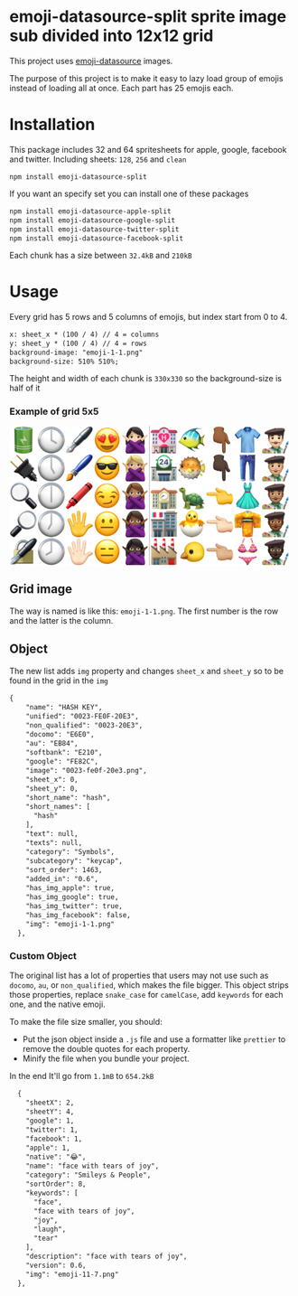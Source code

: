 # emoji-datasource-split sprite image sub divided into 12x12 grid

This project uses [emoji-datasource](https://www.npmjs.com/package/emoji-datasource) images.

The purpose of this project is to make it easy to lazy load group of emojis instead of loading all at once. Each part has 25 emojis each.

# Installation

This package includes 32 and 64 spritesheets for apple, google, facebook and twitter. Including sheets: `128`, `256` and `clean`

```
npm install emoji-datasource-split
```

If you want an specify set you can install one of these packages

```
npm install emoji-datasource-apple-split
npm install emoji-datasource-google-split
npm install emoji-datasource-twitter-split
npm install emoji-datasource-facebook-split
```

Each chunk has a size between `32.4kB` and `210kB`

# Usage

Every grid has 5 rows and 5 columns of emojis, but index start from 0 to 4.

```
x: sheet_x * (100 / 4) // 4 = columns
y: sheet_y * (100 / 4) // 4 = rows
background-image: "emoji-1-1.png"
background-size: 510% 510%;
```

The height and width of each chunk is `330x330` so the background-size is half of it

### Example of grid 5x5

<div style="display: flex; margin-bottom: 10px; margin-top: 10px;">
<img style="width:49%; border-right: 2px solid lightgrey;"; src="https://raw.githubusercontent.com/zeddz92/emoji-datasource-split/main/img/sheets-clean/64/apple/emoji-2-7.png"/>
<img style="width:49%"; src="https://raw.githubusercontent.com/zeddz92/emoji-datasource-split/main/img/sheets-clean/64/apple/emoji-7-3.png"/>
</div>

## Grid image

The way is named is like this: `emoji-1-1.png`. The first number is the row and the latter is the column.

## Object

The new list adds `img` property and changes `sheet_x` and `sheet_y` so to be found in the grid in the `img`

```
{
    "name": "HASH KEY",
    "unified": "0023-FE0F-20E3",
    "non_qualified": "0023-20E3",
    "docomo": "E6E0",
    "au": "EB84",
    "softbank": "E210",
    "google": "FE82C",
    "image": "0023-fe0f-20e3.png",
    "sheet_x": 0,
    "sheet_y": 0,
    "short_name": "hash",
    "short_names": [
      "hash"
    ],
    "text": null,
    "texts": null,
    "category": "Symbols",
    "subcategory": "keycap",
    "sort_order": 1463,
    "added_in": "0.6",
    "has_img_apple": true,
    "has_img_google": true,
    "has_img_twitter": true,
    "has_img_facebook": false,
    "img": "emoji-1-1.png"
  },
```

### Custom Object

The original list has a lot of properties that users may not use such as `docomo`, `au`, or `non_qualified`, which makes the file bigger. This object strips those properties, replace `snake_case` for `camelCase`, add `keywords` for each one, and the native emoji.

To make the file size smaller, you should:

- Put the json object inside a `.js` file and use a formatter like `prettier` to remove the double quotes for each property.
- Minify the file when you bundle your project.

In the end It'll go from `1.1mB` to `654.2kB`

```
  {
    "sheetX": 2,
    "sheetY": 4,
    "google": 1,
    "twitter": 1,
    "facebook": 1,
    "apple": 1,
    "native": "😂",
    "name": "face with tears of joy",
    "category": "Smileys & People",
    "sortOrder": 8,
    "keywords": [
      "face",
      "face with tears of joy",
      "joy",
      "laugh",
      "tear"
    ],
    "description": "face with tears of joy",
    "version": 0.6,
    "img": "emoji-11-7.png"
  },
```
